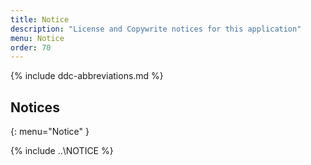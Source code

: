 ```yaml
---
title: Notice
description: "License and Copywrite notices for this application"
menu: Notice
order: 70
---
```



{% include ddc-abbreviations.md %}

## Notices
{: menu="Notice" }

{% include ..\NOTICE %}
